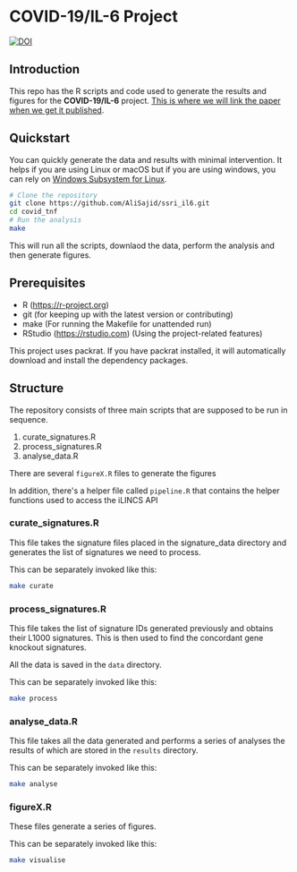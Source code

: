 # COVID-19/IL-6 Project

[![DOI](https://zenodo.org/badge/257913143.svg)](https://zenodo.org/badge/latestdoi/257913143)


## Introduction

This repo has the R scripts and code used to generate the results and figures for the **COVID-19/IL-6** project. [This is where we will link the paper when we get it published]().

## Quickstart

You can quickly generate the data and results with minimal intervention. It helps if you are using Linux or macOS but if you are using windows, you can rely on [Windows Subsystem for Linux]().

```bash
# Clone the repository
git clone https://github.com/AliSajid/ssri_il6.git
cd covid_tnf
# Run the analysis
make
```

This will run all the scripts, downlaod the data, perform the analysis and then generate figures.

## Prerequisites

* R (https://r-project.org)
* git (for keeping up with the latest version or contributing)
* make (For running the Makefile for unattended run)
* RStudio (https://rstudio.com) (Using the project-related features)

This project uses packrat. If you have packrat installed, it will automatically download and install the dependency packages.


## Structure

The repository consists of three main scripts that are supposed to be run in sequence.

1. curate_signatures.R
2. process_signatures.R
3. analyse_data.R

There are several `figureX.R` files to generate the figures

In addition, there's a helper file called `pipeline.R` that contains the helper functions used to access the iLINCS API

### curate_signatures.R

This file takes the signature files placed in the signature_data directory and generates the list of signatures we need to process.

This can be separately invoked like this:

```bash
make curate
```

### process_signatures.R

This file takes the list of signature IDs generated previously and obtains their L1000 signatures. This is then used to find the concordant gene knockout signatures.

All the data is saved in the `data` directory.

This can be separately invoked like this:

```bash
make process
```

### analyse_data.R

This file takes all the data generated and performs a series of analyses the results of which are stored in the `results` directory.

This can be separately invoked like this:

```bash
make analyse
```

### figureX.R

These files generate a series of figures.

This can be separately invoked like this:

```bash
make visualise
```

